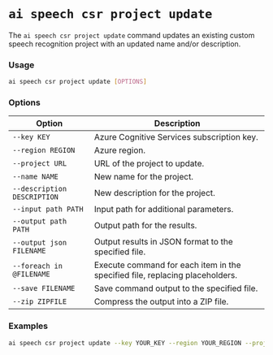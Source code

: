 # `ai speech csr project update`

The `ai speech csr project update` command updates an existing custom speech recognition project with an updated name and/or description.


### Usage

``` bash
ai speech csr project update [OPTIONS]
```

### Options

| Option                     | Description                                                                |
|----------------------------|----------------------------------------------------------------------------|
| `--key KEY`                  | Azure Cognitive Services subscription key.                                 |
| `--region REGION`            | Azure region.                                                              |
| `--project URL`              | URL of the project to update.                                              |
| `--name NAME`                | New name for the project.                                                  |
| `--description DESCRIPTION`  | New description for the project.                                           |
| `--input path PATH`          | Input path for additional parameters.                                       |
| `--output path PATH`         | Output path for the results.                                               |
| `--output json FILENAME`     | Output results in JSON format to the specified file.                       |
| `--foreach in @FILENAME`     | Execute command for each item in the specified file, replacing placeholders.|
| `--save FILENAME`            | Save command output to the specified file.                                 |
| `--zip ZIPFILE`              | Compress the output into a ZIP file.                                        |

### Examples

``` bash title="Update a project name and description"
ai speech csr project update --key YOUR_KEY --region YOUR_REGION --project YOUR_PROJECT_URL --name "New Project Name" --description "New Project Description"
```